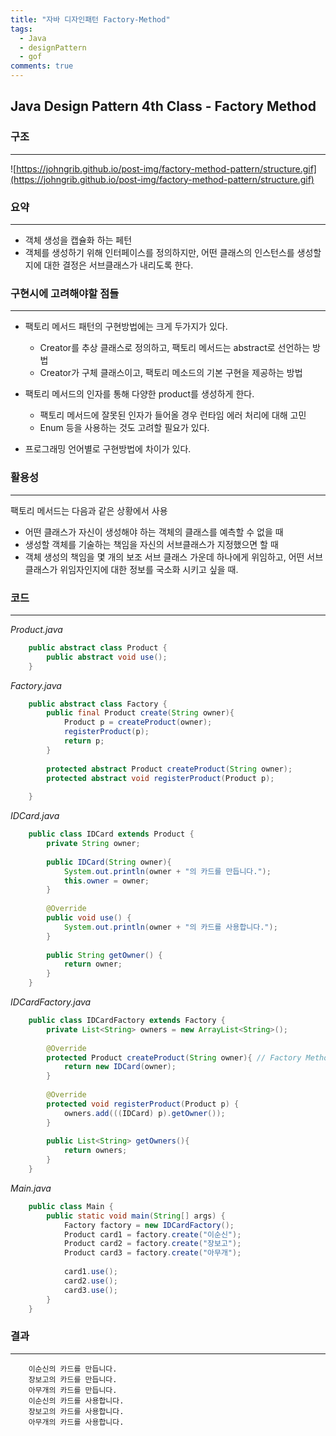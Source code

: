 ```yaml
---
title: "자바 디자인패턴 Factory-Method"
tags:
  - Java
  - designPattern
  - gof
comments: true
---
```


## Java Design Pattern 4th Class - Factory Method


### 구조

---

![https://johngrib.github.io/post-img/factory-method-pattern/structure.gif](https://johngrib.github.io/post-img/factory-method-pattern/structure.gif)

### 요약

---

- 객체 생성을 캡슐화 하는 페턴
- 객체를 생성하기 위해 인터페이스를 정의하지만, 어떤 클래스의 인스턴스를 생성할지에 대한 결정은 서브클래스가 내리도록 한다.

### 구현시에 고려해야할 점들

---

- 팩토리 메서드 패턴의 구현방법에는 크게 두가지가 있다.
    - Creator를 추상 클래스로 정의하고, 팩토리 메서드는 abstract로 선언하는 방법
    - Creator가 구체 클래스이고, 팩토리 메소드의 기본 구현을 제공하는 방법

- 팩토리 메서드의 인자를 통해 다양한 product를 생성하게 한다.
    - 팩토리 메서드에 잘못된 인자가 들어올 경우 런타임 에러 처리에 대해 고민
    - Enum 등을 사용하는 것도 고려할 필요가 있다.
- 프로그래밍 언어별로 구현방법에 차이가 있다.

### 활용성

---

팩토리 메서드는 다음과 같은 상황에서 사용

- 어떤 클래스가 자신이 생성해야 하는 객체의 클래스를 예측할 수 없을 때
- 생성할 객체를 기술하는 책임을 자신의 서브클래스가 지정했으면 할 때
- 객체 생성의 책임을 몇 개의 보조 서브 클래스 가운데 하나에게 위임하고, 어떤 서브 클래스가 위임자인지에 대한 정보를 국소화 시키고 싶을 때.

### 코드

---

*Product.java*
```java
    public abstract class Product {
        public abstract void use();
    }
```
*Factory.java*
```java
    public abstract class Factory {
        public final Product create(String owner){
            Product p = createProduct(owner);
            registerProduct(p);
            return p;
        }
    
        protected abstract Product createProduct(String owner);
        protected abstract void registerProduct(Product p);
    
    }
```
*IDCard.java*
```java
    public class IDCard extends Product {
        private String owner;
    
        public IDCard(String owner){
            System.out.println(owner + "의 카드를 만듭니다.");
            this.owner = owner;
        }
    
        @Override
        public void use() {
            System.out.println(owner + "의 카드를 사용합니다.");
        }
    
        public String getOwner() {
            return owner;
        }
    }
```
*IDCardFactory.java*
```java
    public class IDCardFactory extends Factory {
        private List<String> owners = new ArrayList<String>();
    
        @Override
        protected Product createProduct(String owner){ // Factory Method
            return new IDCard(owner);
        }
    
        @Override
        protected void registerProduct(Product p) {
            owners.add(((IDCard) p).getOwner());
        }
    
        public List<String> getOwners(){
            return owners;
        }
    }
```
*Main.java*
```java
    public class Main {
        public static void main(String[] args) {
            Factory factory = new IDCardFactory();
            Product card1 = factory.create("이순신");
            Product card2 = factory.create("장보고");
            Product card3 = factory.create("아무개");
    
            card1.use();
            card2.use();
            card3.use();
        }
    }
```
### 결과

---
```
    이순신의 카드를 만듭니다.
    장보고의 카드를 만듭니다.
    아무개의 카드를 만듭니다.
    이순신의 카드를 사용합니다.
    장보고의 카드를 사용합니다.
    아무개의 카드를 사용합니다.
```
